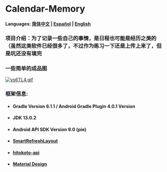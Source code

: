 # Calendar-Memory

#### Languages: [简体中文](https://github.com/Nthily/Calendar-Memory/docs/README.md) | [Español](https://github.com/Nthily/Calendar-Memory/docs/README-es.md) | [English](https://github.com/vidify/vidify.org-source/tree/master/docs/README.cn.md)



### 项目介绍：为了记录一些自己的事情，是日程也可能是经历之类的（虽然这类软件已经很多了，不过作为练习一下还是上传上来了，但是坑还没有填完

### 一些简单的成品图

[![ys6TL4.gif](https://s3.ax1x.com/2021/02/14/ys6TL4.gif)](https://imgchr.com/i/ys6TL4)

### 框架信息: 

   - #### Gradle Version 6.1.1 / Android Gradle Plugin 4.0.1 Version

   - #### JDK 13.0.2

   - #### Android API SDK Version 9.0 (pie)

   - #### [SmartRefreshLayout](https://github.com/scwang90/SmartRefreshLayout)

   - #### [hitokoto-api](https://github.com/hitokoto-osc/hitokoto-api)

   - #### [Material Design](https://material.io/resources/icons/)
